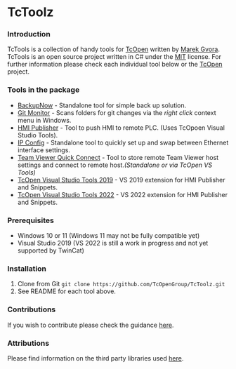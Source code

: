 # TcToolz



### Introduction

TcTools is a collection of handy tools for [TcOpen](https://github.com/TcOpenGroup/TcOpen) written by [Marek Gvora](https://github.com/mgvora). TcTools is an open source project written in C# under the [MIT](https://tldrlegal.com/license/mit-license) license. For further information please check each individual tool below or the  [TcOpen](https://github.com/TcOpenGroup/TcOpen) project.

### Tools in the package
* [BackupNow](BackupNow/README.md) - Standalone tool for simple back up solution.
* [Git Monitor](GitMonitor/README.md) - Scans folders for git changes via the *right click* context menu in Windows.
* [HMI Publisher](HmiPublisher/README.md) - Tool to push HMI to remote PLC. (Uses TcOpoen Visual Studio Tools).
* [IP Config](IPCONFIG/README.md) - Standalone tool to quickly set up and swap between Ethernet interface settings.
* [Team Viewer Quick Connect](TeamViewerQuickConnect/README.md) - Tool to store remote Team Viewer host settings and connect to remote host.*(Standalone or via TcOpen VS Tools)*
* [TcOpen Visual Studio Tools 2019](TcOpen.VisualStudio.Tools2019/README.md) - VS 2019 extension for HMI Publisher and Snippets.
* [TcOpen Visual Studio Tools 2022](TcOpen.VisualStudio.Tools2022/README.md) - VS 2022 extension for HMI Publisher and Snippets. 



### Prerequisites
* Windows 10 or 11 (Windows 11 may not be fully compatible yet)
* Visual Studio 2019 (VS 2022 is still a work in progress and not yet supported by TwinCat)

### Installation
1. Clone from Git `git clone https://github.com/TcOpenGroup/TcToolz.git`
2. See README for each tool above.


### Contributions
If you wish to contribute please check the guidance [here](https://github.com/TcOpenGroup/TcOpen/blob/dev/CONTRIBUTING.md).

### Attributions

Please find information on the third party libraries used [here](notices.md).
